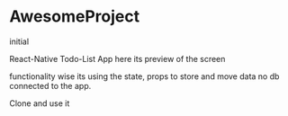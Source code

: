# AwesomeProject
initial

React-Native Todo-List App here its preview of the screen

functionality wise its using the state, props to store and move data no db connected to the app.


Clone and use it 
